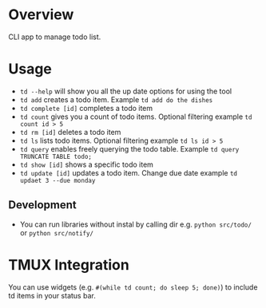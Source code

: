 # Overview

CLI app to manage todo list.

# Usage

- `td --help` will show you all the up date options for using the tool
- `td add` creates a todo item. Example `td add do the dishes`
- `td complete [id]` completes a todo item
- `td count` gives you a count of todo items. Optional filtering example `td count id > 5`
- `td rm [id]` deletes a todo item
- `td ls` lists todo items. Optional filtering example `td ls id > 5`
- `td query` enables freely querying the todo table. Example `td query TRUNCATE TABLE todo;`
- `td show [id]` shows a specific todo item
- `td update [id]` updates a todo item. Change due date example `td updaet 3 --due monday`

## Development

- You can run libraries without instal by calling dir e.g. `python src/todo/` or `python src/notify/`

# TMUX Integration

You can use widgets (e.g. `#(while td count; do sleep 5; done)`) to include td items in your status bar.

